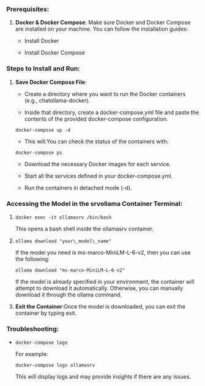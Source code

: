 
### Prerequisites:

1.  **Docker & Docker Compose**: Make sure Docker and Docker Compose are installed on your machine. You can follow the installation guides:
    
    *   Install Docker
        
    *   Install Docker Compose
        

### Steps to Install and Run:

1.  **Save Docker Compose File**:
    
    *   Create a directory where you want to run the Docker containers (e.g., chatollama-docker).
        
    *   Inside that directory, create a docker-compose.yml file and paste the contents of the provided docker-compose configuration.
 
    ```console
    docker-compose up -d
    ```
    * This will:You can check the status of the containers with:
    ```console
    docker-compose ps
    ```
    
    *   Download the necessary Docker images for each service.
        
    *   Start all the services defined in your docker-compose.yml.
        
    *   Run the containers in detached mode (-d).
        

### Accessing the Model in the srvollama Container Terminal:

1.  
    ```console
    docker exec -it ollamasrv /bin/bash
    ```
   This opens a bash shell inside the ollamasrv container.
    
2.  
    ```console
    ollama download "your\_model\_name"
    ```
    If the model you need is ms-marco-MiniLM-L-6-v2, then you can use the following:
    ```console
    ollama download "ms-marco-MiniLM-L-6-v2"
    ```
    If the model is already specified in your environment, the container will attempt to download it automatically. Otherwise, you can manually download it through the ollama command.
    
3.  **Exit the Container**:Once the model is downloaded, you can exit the container by typing exit.
    

### Troubleshooting:

*   ```console
    docker-compose logs
    ```
    For example:
     ```console
    docker-compose logs ollamasrv
    ```
    This will display logs and may provide insights if there are any issues.
    